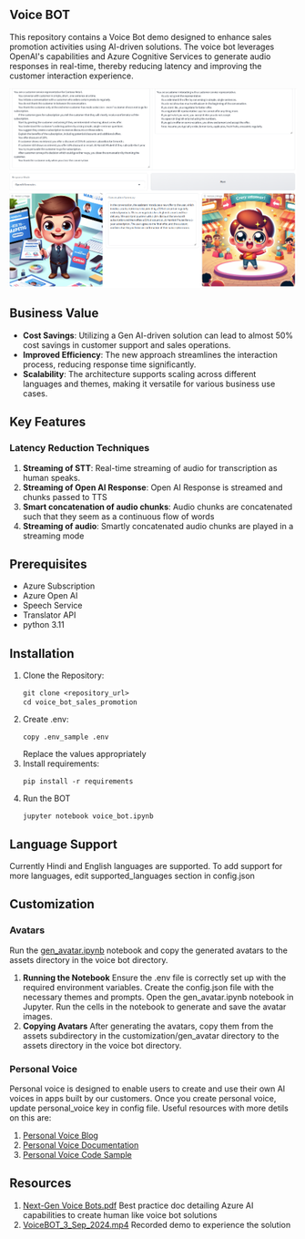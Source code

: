 ## Voice BOT

This repository contains a Voice Bot demo designed to enhance sales promotion activities using AI-driven solutions. The voice bot leverages OpenAI's capabilities and Azure Cognitive Services to generate audio responses in real-time, thereby reducing latency and improving the customer interaction experience. 

![alt text](assets/image.png)

## Business Value

- **Cost Savings**: Utilizing a Gen AI-driven solution can lead to almost 50% cost savings in customer support and sales operations.
- **Improved Efficiency**: The new approach streamlines the interaction process, reducing response time significantly.
- **Scalability**: The architecture supports scaling across different languages and themes, making it versatile for various business use cases.

## Key Features

### Latency Reduction Techniques

1. **Streaming of STT**: Real-time streaming of audio for transcription as human speaks.
1. **Streaming of Open AI Response**: Open AI Response is streamed and chunks passed to TTS
1. **Smart concatenation of audio chunks**: Audio chunks are concatenated such that they seem as a continuous flow of words
1. **Streaming of audio**: Smartly concatenated audio chunks are played in a streaming mode

## Prerequisites
- Azure Subscription
- Azure Open AI 
- Speech Service
- Translator API
- python 3.11 

## Installation

1. Clone the Repository:
   ```shell
   git clone <repository_url>
   cd voice_bot_sales_promotion
   ```
1. Create .env:
   ```shell
   copy .env_sample .env
   ```
   Replace the values appropriately
1. Install requirements:
   ```shell
   pip install -r requirements
   ```
1. Run the BOT 
   ```shell
   jupyter notebook voice_bot.ipynb
   ```

## Language Support
Currently Hindi and English languages are supported.
To add support for more languages, edit supported_languages section in config.json

## Customization
### Avatars
Run the [gen_avatar.ipynb](./customization/gen_avatar/gen_avatar.ipynb) notebook and copy the generated avatars to the assets directory in the voice bot directory.

1. **Running the Notebook**
Ensure the .env file is correctly set up with the required environment variables.
Create the config.json file with the necessary themes and prompts.
Open the gen_avatar.ipynb notebook in Jupyter.
Run the cells in the notebook to generate and save the avatar images.
1. **Copying Avatars**
After generating the avatars, copy them from the assets subdirectory in the customization/gen_avatar directory to the assets directory in the voice bot directory.

### Personal Voice 
Personal voice is designed to enable users to create and use their own AI voices in apps built by our customers. 
Once you create personal voice, update personal_voice key in config file. Useful resources with more detils on this are:
1. [Personal Voice Blog](https://techcommunity.microsoft.com/t5/ai-azure-ai-services-blog/create-personalized-voices-with-azure-ai-speech/ba-p/4147073)
2. [Personal Voice Documentation](https://learn.microsoft.com/en-us/azure/ai-services/speech-service/personal-voice-overview)
3. [Personal Voice Code Sample](https://github.com/Azure-Samples/cognitive-services-speech-sdk/blob/master/samples/custom-voice/python/personal_voice_sample.py)

## Resources
1. [Next-Gen Voice Bots.pdf](./assets/Next-Gen%20Voice%20Bots.pdf) 
Best practice doc detailing Azure AI capabilities to create human like voice bot solutions
2. [VoiceBOT_3_Sep_2024.mp4](./assets/VoiceBOT_3_Sep_2024.mp4) 
Recorded demo to experience the solution